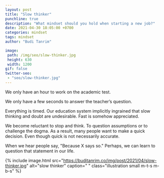 ```yaml
---
layout: post
title: "Slow thinker"
punchline: true
description: "What mindset should you hold when starting a new job?"
date: 2021-04-30 18:05:00 +0700
categories: mindset
tags: mindset
author: "Budi Tanrim"

image:
 path: /img/seo/slow-thinker.jpg
 height: 630
 width: 1200
gif: false
twitter-seo: 
 - "seo/slow-thinker.jpg"
---
```


We only have an hour to work on the academic test.

We only have a few seconds to answer the teacher’s question.

Everything is timed. Our education system implicitly ingrained that slow thinking and doubt are undesirable. Fast is somehow appreciated.

We become reluctant to stop and think. To question assumptions or to challenge the dogma. As a result, many people want to make a quick decision. Even though quick is not necessarily accurate.

When we hear people say, "Because X says so." Perhaps, we can learn to question that statement in our life.


{% include image.html 
src="https://buditanrim.co/img/post/2021/04/slow-thinker.jpg" 
alt="slow thinker" 
caption=" "
class="illustration small m-t-s m-b-s" %}

